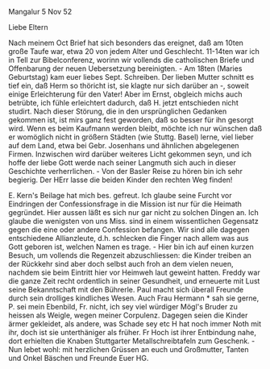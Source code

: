  Mangalur 5 Nov 52

Liebe Eltern

Nach meinem Oct Brief hat sich besonders das ereignet, daß am 10ten große Taufe war, etwa 20 von jedem Alter und Geschlecht. 11-14ten war ich in Tell zur Bibelconferenz, worinn wir vollends die catholischen Briefe und Offenbarung der neuen Uebersetzung bereinigten. - Am 18ten (Maries Geburtstag) kam euer liebes Sept. Schreiben. Der lieben Mutter schnitt es tief ein, daß Herm so thöricht ist, sie klagte nur sich darüber an -, soweit einige Erleichterung für den Vater! Aber im Ernst, obgleich michs auch betrübte, ich fühle erleichtert dadurch, daß H. jetzt entschieden nicht studirt. Nach dieser Störung, die in den ursprünglichen Gedanken gekommen ist, ist mirs ganz fest geworden, daß so besser für ihn gesorgt wird. Wenn es beim Kaufmann werden bleibt, möchte ich nur wünschen daß er womöglich nicht in größern Städten (wie Stuttg. Basel) lerne, viel lieber auf dem Land, etwa bei Gebr. Josenhans und ähnlichen abgelegenen Firmen. Inzwischen wird darüber weiteres Licht gekommen seyn, und ich hoffe der liebe Gott werde nach seiner Langmuth sich auch in dieser Geschichte verherrlichen. - Von der Basler Reise zu hören bin ich sehr begierig. Der HErr lasse die beiden Kinder den rechten Weg finden!

E. Kern's Beilage hat mich bes. gefreut. Ich glaube seine Furcht vor Eindringen der Confessionsfrage in die Mission ist nur für die Heimath gegründet. Hier aussen läßt es sich nur gar nicht zu solchen Dingen an. Ich glaube die wenigsten von uns Miss. sind in einem wissentlichen Gegensatz gegen die eine oder andere Confession befangen. Wir sind alle dagegen entschiedene Allianzleute, d.h. schlecken die Finger nach allem was aus Gott geboren ist, welchen Namen es trage. - Hier bin ich auf einen kurzen Besuch, um vollends die Regenzeit abzuschliessen: die Kinder treiben an der Rückkehr sind aber doch selbst auch froh an dem vielen neuen, nachdem sie beim Eintritt hier vor Heimweh laut geweint hatten. Freddy war die ganze Zeit recht ordentlich in seiner Gesundheit, und erneuerte mit Lust seine Bekanntschaft mit den Bührerle. Paul macht sich überall Freunde durch sein drolliges kindliches Wesen. Auch Frau Hermann <Kaundinja>* sah sie gerne, P. sei mein Ebenbild, Fr. nicht, ich sey viel würdiger Mögl's Bruder zu heissen als Weigle, wegen meiner Corpulenz. Dagegen seien die Kinder ärmer gekleidet, als andere, was Schade sey etc H hat noch immer Noth mit ihr, doch ist sie unterthäniger als früher. Fr Hoch ist ihrer Entbindung nahe, dort erhielten die Knaben Stuttgarter Metallschreibtafeln zum Geschenk. - Nun lebet wohl: mit herzlichen Grüssen an euch und Großmutter, Tanten und Onkel Bäschen und Freunde Euer
 HG.

